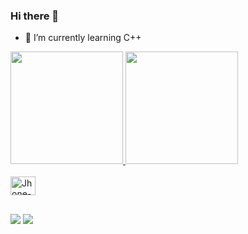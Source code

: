 ### Hi there 👋

- 🌱 I’m currently learning C++
 <div>
  <a href="https://github.com/JhonathanOliveiraa">
  <img height="180em" src="https://github-readme-stats.vercel.app/api?username=JhonathanOliveiraa&show_icons=true&theme=dark&include_all_commits=true&count_private=true"/>
  <img height="180em" src="https://github-readme-stats.vercel.app/api/top-langs/?username=pedrovian9&layout=compact&langs_count=16&theme=dark"/>
</div>


    
<div style="display: inline_block"><br>
  
  <img align="center" alt="Jhone-++" height="30" width="40" src="https://cdn.jsdelivr.net/gh/devicons/devicon/icons/cplusplus/cplusplus-original.svg" />         
</div>
  
  ##
 
<div> 
  <a href="https://www.instagram.com/jhoneelol/" target="_blank"><img src="https://img.shields.io/badge/-Instagram-%23E4405F?style=for-the-badge&logo=instagram&logoColor=white" target="_blank"></a>
  <a href="https://linkedin.com/in/jhonathan-oliveira-de-almeida-b9208727b/" target="_blank"><img src="https://img.shields.io/badge/-LinkedIn-%230077B5?style=for-the-badge&logo=linkedin&logoColor=white" target="_blank"></a> 
  
</div>
